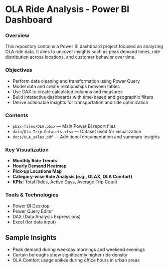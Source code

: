 #  OLA Ride Analysis - Power BI Dashboard

###  Overview
This repository contains a Power BI dashboard project focused on analyzing OLA ride data. It aims to uncover insights such as peak demand times, ride distribution across locations, and customer behavior over time.

###  Objectives
- Perform data cleaning and transformation using Power Query
- Model data and create relationships between tables
- Use DAX to create calculated columns and measures
- Build interactive dashboards with time-based and geographic filters
- Derive actionable insights for transportation and ride optimization

###  Contents
- `pbix-files/OLA.pbix` — Main Power BI report files
- `data/Ola Trip Datasets.xlsx` — Dataset used for visualization
- `docs/OLA_sales.pdf` — Additional documentation and summary insights

###  Key Visualization
- **Monthly Ride Trends**
- **Hourly Demand Heatmap**
- **Pick-up Locations Map**
- **Category-wise Ride Analysis (e.g., OLAX, OLA Comfort)**
- **KPIs**: Total Rides, Active Days, Average Trip Count

###  Tools & Technologies
- Power BI Desktop
- Power Query Editor
- DAX (Data Analysis Expressions)
- Excel (for data input) 

##  Sample Insights
- Peak demand during weekday mornings and weekend evenings
- Certain boroughs show significantly higher ride density
- OLA Comfort usage spikes during office hours in urban areas

